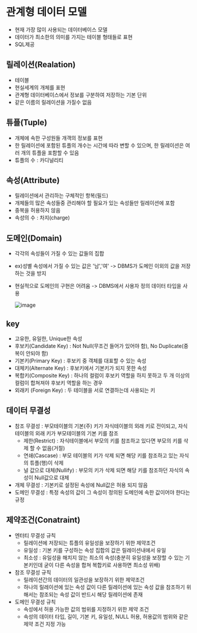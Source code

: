 # 관계형 데이터 모델
- 현재 가장 많이 사용되는 데이터베이스 모델
- 데이터가 최소한의 의미를 가지는 테이블 형태들로 표현
- SQL제공

## 릴레이션(Realation)
- 테이블
- 현실세계의 개체를 표현
- 관계형 데이터베이스에서 정보를 구분하여 저장하는 기본 단위
- 같은 이름의 릴레이션을 가질수 없음

## 튜플(Tuple)
- 개체에 속한 구성원들 개객의 정보를 표현
- 한 릴레이션에 포함된 튜플의 개수는 시간에 따라 변할 수 있으며, 한 릴레이션은 여러 개의 튜플을 포함할 수 있음
- 튜플의 수 : 카디널리티

## 속성(Attribute)
- 릴레이션에서 관리하는 구체적인 항복(필드)
- 개체들의 많은 속성들중 관리해야 할 필요가 있는 속성들만 릴레이션에 포함
- 중복을 허용하지 않음
- 속성의 수 : 차지(charge)

## 도메인(Domain)
- 각각의 속성들이 가질 수 있는 값들의 집합
- ex)성별 속성에서 가질 수 있는 값은 '남','여' -> DBMS가 도메인 이외의 값을 저장하는 것을 방지
- 현실적으로 도메인의 구현은 어려움 -> DBMS에서 사용자 정의 데이터 타입을 사용
  
  ![image](https://user-images.githubusercontent.com/70748105/109086674-670da000-774f-11eb-93d7-57045219fe23.png)


## key
- 고유한, 유일한, Unique한 속성
- 후보키(Candidate Key) : Not Null(무조건 들어가 있어야 함), No Duplicate(중복이 안되야 함)
- 기본키(Primary Key) : 후보키 중 객체를 대표할 수 있는 속성
- 대체키(Alternate Key) : 후보키에서 기본키가 되지 못한 속성
- 복합키(Composite Key) : 하나의 컬럼이 후보키 역할을 하지 못하고 두 개 이상의 컬럼이 합쳐져야 후보키 역할을 하는 경우
- 외래키 (Foreign Key) : 두 테이블을 서로 연결하는데 사용되는 키


## 데이터 무결성
- 참조 무결성 : 부모테이블의 기본(주) 키가 자식테이블의 외래 키로 전이되고,  자식테이블의 외래 키가 부모테이블의 기본 키를 참조
    - 제한(Restrict) : 자식테이블에서 부모의 키를 참조하고 있다면 부모의 키를 삭제 할 수 없음(거절)
    - 연쇄(Cascase) : 부모 테이블의 키가 삭제 되면 해당 키를 참조하고 있는 자식의 튜플(행)이 삭제
    - 널 값으로 대체(Nullify) :  부모의 키가 삭제 되면 해당 키를 참조하던 자식의 속성이 Null값으로 대체
- 개체 무결성 : 기본키로 설정된 속성에 Null값은 허용 되지 않음
- 도메인 무결성 : 특정 속성의 값이 그 속성이 정의된 도메인에 속한 값이어야 한다는 규정

## 제약조건(Conatraint)
- 엔터티 무결성 규칙
    - 릴레이션에 저장되는 튜플의 유일성을 보장하기 위한 제약조건
    - 유일성 : 기본 키를 구성하는 속성 집합의 값은 릴레이션내에서 유일
    - 최소성 : 유일성을 해치지 않는 최소의 속성(충분히 유일성을 보장할 수 있는 기본키인데 굳이 다른 속성을 합쳐 복합키로 사용하면 최소성 위배)
- 참조 무결성 규칙
    - 릴레이션간의 데이터의 일관성을 보장하기 위한 제약조건
    - 하나의 릴레이션에 있는 속성 값이 다른 릴레이션에 있는 속성 값을 참조하기 위해서는 참조되는 속성 값이 반드시 해당 릴레이션에 존재
- 도메인 무결성 규칙
    - 속성에서 허용 가능한 값의 범위를 지정하기 위한 제약 조건
    - 속성의 데이터 타입, 길이, 기본 키, 유일성, NULL 허용, 허용값의 범위와 같은 제약 조건 지정 가능